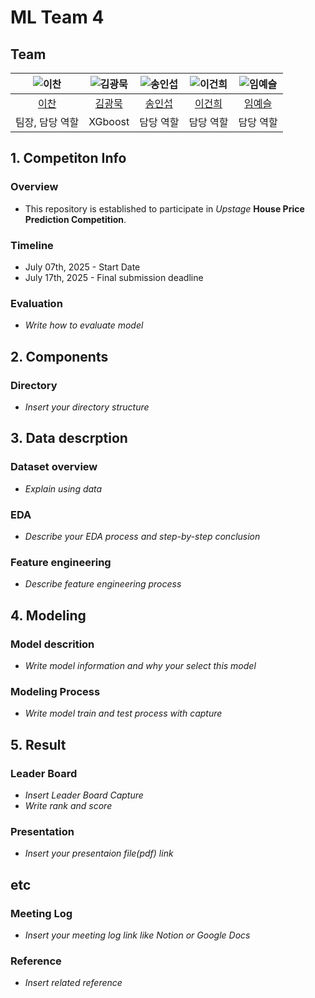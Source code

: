 # ML Team 4

## Team

| ![이찬](https://avatars.githubusercontent.com/u/100181857?v=4) | ![김광묵](https://avatars.githubusercontent.com/u/20352532?v=4) | ![송인섭](https://avatars.githubusercontent.com/u/22423127?v=4) | ![이건희](https://avatars.githubusercontent.com/u/213379929?v=4) | ![임예슬](https://avatars.githubusercontent.com/u/113421456?v=4) |
| :--------------------------------------------------------------: | :--------------------------------------------------------------: | :--------------------------------------------------------------: | :--------------------------------------------------------------: | :--------------------------------------------------------------: |
|            [이찬](https://github.com/SKKULEE)             |            [김광묵](https://github.com/JackFink)             |            [송인섭](https://github.com/SongInseob)             |            [이건희](https://github.com/Ai14gi)             |            [임예슬](https://github.com/joy007fun)             |
|                            팀장, 담당 역할                             |                            XGboost                             |                            담당 역할                             |                            담당 역할                             |                            담당 역할                             |

## 1. Competiton Info

### Overview

- This repository is established to participate in _Upstage_ **House Price Prediction Competition**.

### Timeline

- July 07th, 2025 - Start Date
- July 17th, 2025 - Final submission deadline

### Evaluation

- _Write how to evaluate model_

## 2. Components

### Directory

- _Insert your directory structure_

## 3. Data descrption

### Dataset overview

- _Explain using data_

### EDA

- _Describe your EDA process and step-by-step conclusion_

### Feature engineering

- _Describe feature engineering process_

## 4. Modeling

### Model descrition

- _Write model information and why your select this model_

### Modeling Process

- _Write model train and test process with capture_

## 5. Result

### Leader Board

- _Insert Leader Board Capture_
- _Write rank and score_

### Presentation

- _Insert your presentaion file(pdf) link_

## etc

### Meeting Log

- _Insert your meeting log link like Notion or Google Docs_

### Reference

- _Insert related reference_

